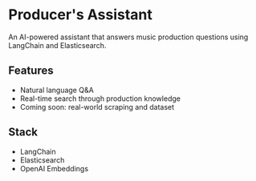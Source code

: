# Producer's Assistant

An AI-powered assistant that answers music production questions using LangChain and Elasticsearch.

## Features
- Natural language Q&A
- Real-time search through production knowledge
- Coming soon: real-world scraping and dataset

## Stack
- LangChain
- Elasticsearch
- OpenAI Embeddings
